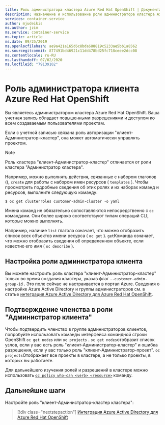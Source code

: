 ```yaml
---
title: Роль администратора кластера Azure Red Hat OpenShift | Документация Майкрософт
description: Назначение и использование роли администратора кластера Azure Red Hat OpenShift
services: container-service
author: mjudeikis
ms.author: jzim
ms.service: container-service
ms.topic: article
ms.date: 09/25/2019
ms.openlocfilehash: ae9a421a165d6c8bda688819c5233ae5bb1a8562
ms.sourcegitcommit: 877491bd46921c11dd478bd25fc718ceee2dcc08
ms.contentlocale: ru-RU
ms.lasthandoff: 07/02/2020
ms.locfileid: "79139102"
---
```

# <a name="azure-red-hat-openshift-customer-administrator-role"></a>Роль администратора клиента Azure Red Hat OpenShift

Вы являетесь администратором кластера Azure Red Hat OpenShift. Ваша учетная запись обладает повышенными разрешениями и доступом ко всем создаваемым пользователями проектам.

Если с учетной записью связана роль авторизации "клиент-Администратор-кластер", она может автоматически управлять проектом.

> [!Note] 
> Роль кластера "клиент-Администратор-кластер" отличается от роли кластера "Администратор кластера".

Например, можно выполнять действия, связанные с набором глаголов (), `create` для работы с набором имен ресурсов ( `templates` ). Чтобы просмотреть подробные сведения об этих ролях и их наборах команд и ресурсов, выполните следующую команду:

`$ oc get clusterroles customer-admin-cluster -o yaml`

Имена команд не обязательно сопоставляются непосредственно с `oc` командами. Они более широко соответствуют типам операций CLI, которые можно выполнять. 

Например, наличие `list` глагола означает, что можно отобразить список всех объектов имени ресурса ( `oc get` ). `get`Команда означает, что можно отобразить сведения об определенном объекте, если известно его имя ( `oc describe` ).

## <a name="configure-the-customer-administrator-role"></a>Настройка роли администратора клиента

Вы можете настроить роль кластера "клиент-Администратор-кластер" только во время создания кластера, указав флаг `--customer-admin-group-id` . Это поле сейчас не настраивается в портал Azure. Сведения о настройке Azure Active Directory и группы администраторов см. в статье [интеграция Azure Active Directory для Azure Red Hat OpenShift](howto-aad-app-configuration.md).

## <a name="confirm-membership-in-the-customer-administrator-role"></a>Подтверждение членства в роли "Администратор клиента"

Чтобы подтвердить членство в группе администраторов клиентов, попробуйте использовать команды интерфейса командной строки OpenShift `oc get nodes` или `oc projects` . `oc get nodes`отобразит список узлов, если у вас есть роль "клиент-Администратор-кластер" и ошибка разрешения, если у вас только роль "клиент-Администратор-проект". `oc projects`Отображает все проекты в кластере, а не только проекты, в которых вы работаете.

Для дальнейшего изучения ролей и разрешений в кластере можно использовать [`oc policy who-can <verb> <resource>`](https://docs.openshift.com/container-platform/3.11/admin_guide/manage_rbac.html#managing-role-bindings) команду.

## <a name="next-steps"></a>Дальнейшие шаги

Настройте роль "клиент-Администратор-кластер кластера":
> [!div class="nextstepaction"]
> [Интеграция Azure Active Directory для Azure Red Hat OpenShift](howto-aad-app-configuration.md)
